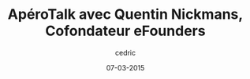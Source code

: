 ---
layout: video
title: "ApéroTalk avec Quentin Nickmans, Cofondateur eFounders"
author: cedric
date: 07-03-2015
youtube_slug: "7esHm3ZFDUw"
labels:
  - talk
thumbnail: 2015-03-07-aperotalk-quentin-nickmans-efounders.jpg
description: "En perpétuelle recherche de talents pour alimenter de nouveaux projets, Quentin Nickmans revient sur les origines et la vision de eFounders."
---